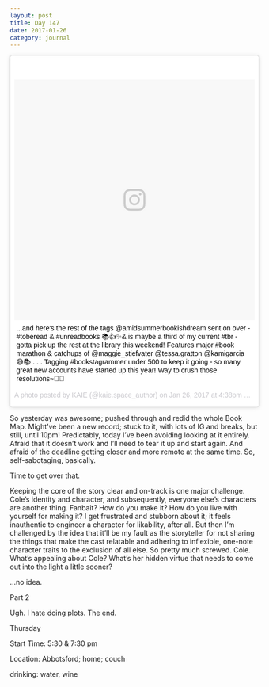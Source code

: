 ```yaml
---
layout: post
title: Day 147
date: 2017-01-26
category: journal
---
```


<blockquote class="instagram-media" data-instgrm-captioned data-instgrm-version="7" style=" background:#FFF; border:0; border-radius:3px; box-shadow:0 0 1px 0 rgba(0,0,0,0.5),0 1px 10px 0 rgba(0,0,0,0.15); margin: 1px; max-width:658px; padding:0; width:99.375%; width:-webkit-calc(100% - 2px); width:calc(100% - 2px);"><div style="padding:8px;"> <div style=" background:#F8F8F8; line-height:0; margin-top:40px; padding:50.0% 0; text-align:center; width:100%;"> <div style=" background:url(data:image/png;base64,iVBORw0KGgoAAAANSUhEUgAAACwAAAAsCAMAAAApWqozAAAABGdBTUEAALGPC/xhBQAAAAFzUkdCAK7OHOkAAAAMUExURczMzPf399fX1+bm5mzY9AMAAADiSURBVDjLvZXbEsMgCES5/P8/t9FuRVCRmU73JWlzosgSIIZURCjo/ad+EQJJB4Hv8BFt+IDpQoCx1wjOSBFhh2XssxEIYn3ulI/6MNReE07UIWJEv8UEOWDS88LY97kqyTliJKKtuYBbruAyVh5wOHiXmpi5we58Ek028czwyuQdLKPG1Bkb4NnM+VeAnfHqn1k4+GPT6uGQcvu2h2OVuIf/gWUFyy8OWEpdyZSa3aVCqpVoVvzZZ2VTnn2wU8qzVjDDetO90GSy9mVLqtgYSy231MxrY6I2gGqjrTY0L8fxCxfCBbhWrsYYAAAAAElFTkSuQmCC); display:block; height:44px; margin:0 auto -44px; position:relative; top:-22px; width:44px;"></div></div> <p style=" margin:8px 0 0 0; padding:0 4px;"> <a href="https://www.instagram.com/p/BPv3tl6gb6o/" style=" color:#000; font-family:Arial,sans-serif; font-size:14px; font-style:normal; font-weight:normal; line-height:17px; text-decoration:none; word-wrap:break-word;" target="_blank">...and here&#39;s the rest of the tags @amidsummerbookishdream sent on over - #toberead &amp; #unreadbooks 📚👍✨&amp; is maybe a third of my current #tbr - gotta pick up the rest at the library this weekend! Features major #book marathon &amp; catchups of @maggie_stiefvater @tessa.gratton @kamigarcia 😅📚 . . . Tagging #bookstagrammer under 500 to keep it going - so many great new accounts have started up this year! Way to crush those resolutions~👏✨ </a></p> <p style=" color:#c9c8cd; font-family:Arial,sans-serif; font-size:14px; line-height:17px; margin-bottom:0; margin-top:8px; overflow:hidden; padding:8px 0 7px; text-align:center; text-overflow:ellipsis; white-space:nowrap;">A photo posted by KAIE (@kaie.space_author) on <time style=" font-family:Arial,sans-serif; font-size:14px; line-height:17px;" datetime="2017-01-27T00:38:17+00:00">Jan 26, 2017 at 4:38pm PST</time></p></div></blockquote>
<script async defer src="//platform.instagram.com/en_US/embeds.js"></script>

So yesterday was awesome; pushed through and redid the whole Book Map. Might’ve been a new record; stuck to it, with lots of IG and breaks, but still, until 10pm! Predictably, today I’ve been avoiding looking at it entirely. Afraid that it doesn’t work and I’ll need to tear it up and start again. And afraid of the deadline getting closer and more remote at the same time. So, self-sabotaging, basically. 

Time to get over that.

Keeping the core of the story clear and on-track is one major challenge. Cole’s identity and character, and subsequently, everyone else’s characters are another thing. Fanbait? How do you make it? How do you live with yourself for making it? I get frustrated and stubborn about it; it feels inauthentic to engineer a character for likability, after all. But then I’m challenged by the idea that it’ll be my fault as the storyteller for not sharing the things that make the cast relatable and adhering to inflexible, one-note character traits to the exclusion of all else. So pretty much screwed. Cole. What’s appealing about Cole? What’s her hidden virtue that needs to come out into the light a little sooner?

…no idea.


Part 2

Ugh. I hate doing plots. The end.

Thursday

Start Time: 5:30 & 7:30 pm

Location: Abbotsford; home; couch

drinking: water, wine
